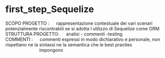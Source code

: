 # first_step_Sequelize
SCOPO PROGETTO : &emsp; rappresentazione contestuale dei vari scenari potenzialmente riscontrabili se si adotta l utilizzo di Sequelize come ORM
STRUTTURA PROGETTO: &emsp; analisi - commenti  -testing <br/>
COMMENTI : &emsp; commenti espressi in modo dichiarativo e personale, non rispettano ne la sintassi ne la semantica che le best practies 
&nbsp;&nbsp;&nbsp;&nbsp;&nbsp;&nbsp;&nbsp;&nbsp;&nbsp;&nbsp;&nbsp;&nbsp;&nbsp;&nbsp;&nbsp;&nbsp;&nbsp;&nbsp;&nbsp;&nbsp;&nbsp;&nbsp;&nbsp;&nbsp;&nbsp;&nbsp;&nbsp;impongono    
